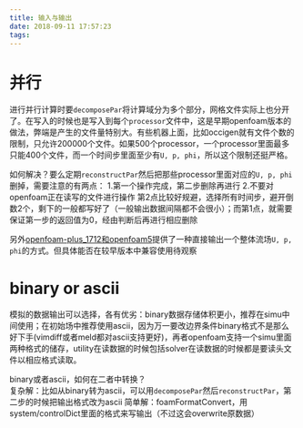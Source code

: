```yaml
---
title: 输入与输出
date: 2018-09-11 17:57:23
tags:
---
```


# 并行
进行并行计算时要`decomposePar`将计算域分为多个部分，网格文件实际上也分开了。在写入的时候也是写入到每个`processor`文件中，这是早期openfoam版本的做法，弊端是产生的文件量特别大。有些机器上面，比如occigen就有文件个数的限制，只允许200000个文件。如果500个processor，一个processor里面最多只能400个文件，而一个时间步里面至少有`U, p, phi`，所以这个限制还挺严格。

如何解决？要么定期`reconstructPar`然后把那些processor里面对应的`U, p, phi`删掉，需要注意的有两点：
1.第一个操作完成，第二步删除再进行 
2.不要对openfoam正在读写的文件进行操作
第2点比较好规避，选择所有时间步，避开倒数2个，剩下的一般都写好了（一般输出数据间隔都不会很小）；而第1点，就需要保证第一步的返回值为0，经由判断后再进行相应删除

另外[openfoam-plus_1712和openfoam5](https://www.openfoam.com/releases/openfoam-v1712/parallel.php)提供了一种直接输出一个整体流场`U, p, phi`的方式。但具体能否在较早版本中兼容使用待观察

# binary or ascii
模拟的数据输出可以选择，各有优劣：binary数据存储体积更小，推荐在simu中间使用；在初始场中推荐使用ascii，因为万一要改边界条件binary格式不是那么好下手(vimdiff或者meld都对ascii支持更好)，再者openfoam支持一个simu里面两种格式的储存，utility在读数据的时候包括solver在读数据的时候都是要读头文件以相应格式读取。

binary或者ascii，如何在二者中转换？  
复杂解：比如从binary转为ascii，可以用`decomposePar`然后`reconstructPar`，第二步的时候把输出格式改为ascii
简单解：foamFormatConvert，用system/controlDict里面的格式来写输出（不过这会overwrite原数据）
